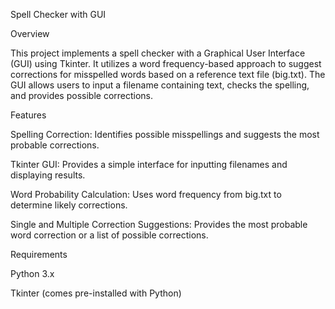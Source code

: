 Spell Checker with GUI

Overview

This project implements a spell checker with a Graphical User Interface (GUI) using Tkinter. It utilizes a word frequency-based approach to suggest corrections for misspelled words based on a reference text file (big.txt). The GUI allows users to input a filename containing text, checks the spelling, and provides possible corrections.

Features

Spelling Correction: Identifies possible misspellings and suggests the most probable corrections.

Tkinter GUI: Provides a simple interface for inputting filenames and displaying results.

Word Probability Calculation: Uses word frequency from big.txt to determine likely corrections.

Single and Multiple Correction Suggestions: Provides the most probable word correction or a list of possible corrections.

Requirements

Python 3.x

Tkinter (comes pre-installed with Python)
